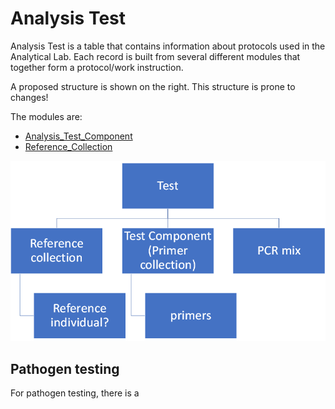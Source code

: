 # Analysis Test
Analysis Test  is a table that contains information about protocols used in the Analytical Lab. Each record is built from several different modules that together form a protocol/work instruction. 

A proposed structure is shown on the right. This structure is prone to changes! 

The modules are: 
- [Analysis_Test_Component](Analysis_Test_Component.md)
- [Reference_Collection](Reference_Collection.md)

![Analysis_Test_Structure](img/Analysis_Test_Structure.png)

## Pathogen testing
For pathogen testing, there is a 